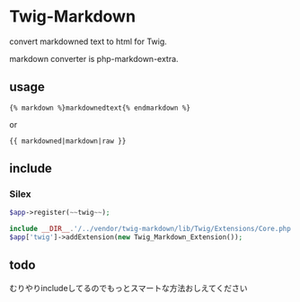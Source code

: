 # Twig-Markdown

convert markdowned text to html for Twig.

markdown converter is php-markdown-extra.

## usage

`{% markdown %}markdownedtext{% endmarkdown %}`

or

`{{ markdowned|markdown|raw }}`

## include

### Silex

```php
$app->register(~~twig~~);

include __DIR__.'/../vendor/twig-markdown/lib/Twig/Extensions/Core.php';
$app['twig']->addExtension(new Twig_Markdown_Extension());
```

## todo

むりやりincludeしてるのでもっとスマートな方法おしえてください

